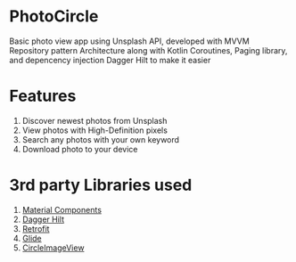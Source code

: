 # PhotoCircle
Basic photo view app using Unsplash API, developed with MVVM Repository pattern Architecture along with Kotlin Coroutines, Paging library, and depencency injection Dagger Hilt
to make it easier

# Features
1. Discover newest photos from Unsplash
2. View photos with High-Definition pixels
3. Search any photos with your own keyword
4. Download photo to your device

# 3rd party Libraries used
1. [Material Components](https://material.io)
2. [Dagger Hilt](https://dagger.dev/hilt/)
3. [Retrofit](https://square.github.io/retrofit/)
4. [Glide](https://github.com/bumptech/glide)
5. [CircleImageView](https://github.com/hdodenhof/CircleImageView)
